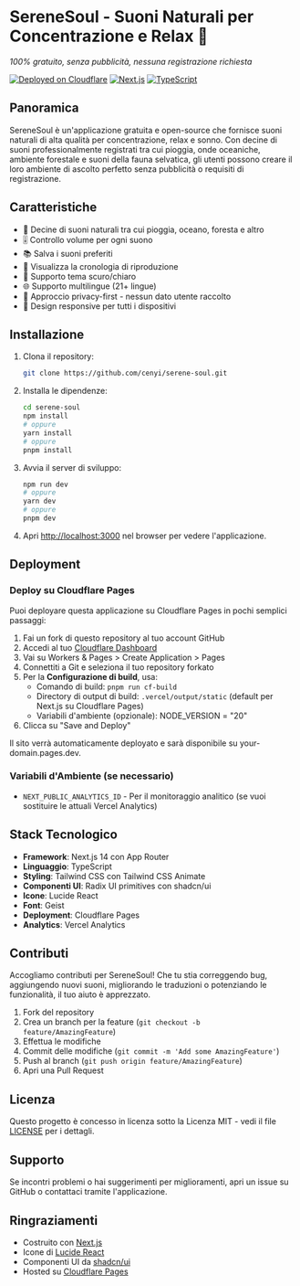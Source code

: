 # SereneSoul - Suoni Naturali per Concentrazione e Relax 🌿

*100% gratuito, senza pubblicità, nessuna registrazione richiesta*

[![Deployed on Cloudflare](https://img.shields.io/badge/Deployed%20on-Vercel-black?style=for-the-badge&logo=vercel)](https://afunning.com)
[![Next.js](https://img.shields.io/badge/Next.js-14-black?style=for-the-badge&logo=next.js)](https://nextjs.org/)
[![TypeScript](https://img.shields.io/badge/TypeScript-5-black?style=for-the-badge&logo=typescript)](https://www.typescriptlang.org/)

## Panoramica

SereneSoul è un'applicazione gratuita e open-source che fornisce suoni naturali di alta qualità per concentrazione, relax e sonno. Con decine di suoni professionalmente registrati tra cui pioggia, onde oceaniche, ambiente forestale e suoni della fauna selvatica, gli utenti possono creare il loro ambiente di ascolto perfetto senza pubblicità o requisiti di registrazione.

## Caratteristiche
- 🎵 Decine di suoni naturali tra cui pioggia, oceano, foresta e altro
- 🎚️ Controllo volume per ogni suono
- 📚 Salva i suoni preferiti
- 📜 Visualizza la cronologia di riproduzione
- 🎨 Supporto tema scuro/chiaro
- 🌐 Supporto multilingue (21+ lingue)
- 🔐 Approccio privacy-first - nessun dato utente raccolto
- 📱 Design responsive per tutti i dispositivi

## Installazione

1. Clona il repository:
   ```bash
   git clone https://github.com/cenyi/serene-soul.git
   ```

2. Installa le dipendenze:
   ```bash
   cd serene-soul
   npm install
   # oppure
   yarn install
   # oppure
   pnpm install
   ```

3. Avvia il server di sviluppo:
   ```bash
   npm run dev
   # oppure
   yarn dev
   # oppure
   pnpm dev
   ```

4. Apri [http://localhost:3000](http://localhost:3000) nel browser per vedere l'applicazione.

## Deployment

### Deploy su Cloudflare Pages

Puoi deployare questa applicazione su Cloudflare Pages in pochi semplici passaggi:

1. Fai un fork di questo repository al tuo account GitHub
2. Accedi al tuo [Cloudflare Dashboard](https://dash.cloudflare.com/)
3. Vai su Workers & Pages > Create Application > Pages
4. Connettiti a Git e seleziona il tuo repository forkato
5. Per la **Configurazione di build**, usa:
   - Comando di build: `pnpm run cf-build`
   - Directory di output di build: `.vercel/output/static` (default per Next.js su Cloudflare Pages)
   - Variabili d'ambiente (opzionale): NODE_VERSION = "20"
6. Clicca su "Save and Deploy"

Il sito verrà automaticamente deployato e sarà disponibile su your-domain.pages.dev.

### Variabili d'Ambiente (se necessario)
- `NEXT_PUBLIC_ANALYTICS_ID` - Per il monitoraggio analitico (se vuoi sostituire le attuali Vercel Analytics)

## Stack Tecnologico
- **Framework**: Next.js 14 con App Router
- **Linguaggio**: TypeScript
- **Styling**: Tailwind CSS con Tailwind CSS Animate
- **Componenti UI**: Radix UI primitives con shadcn/ui
- **Icone**: Lucide React
- **Font**: Geist
- **Deployment**: Cloudflare Pages
- **Analytics**: Vercel Analytics

## Contributi

Accogliamo contributi per SereneSoul! Che tu stia correggendo bug, aggiungendo nuovi suoni, migliorando le traduzioni o potenziando le funzionalità, il tuo aiuto è apprezzato.

1. Fork del repository
2. Crea un branch per la feature (`git checkout -b feature/AmazingFeature`)
3. Effettua le modifiche
4. Commit delle modifiche (`git commit -m 'Add some AmazingFeature'`)
5. Push al branch (`git push origin feature/AmazingFeature`)
6. Apri una Pull Request

## Licenza

Questo progetto è concesso in licenza sotto la Licenza MIT - vedi il file [LICENSE](../LICENSE) per i dettagli.

## Supporto

Se incontri problemi o hai suggerimenti per miglioramenti, apri un issue su GitHub o contattaci tramite l'applicazione.

## Ringraziamenti

- Costruito con [Next.js](https://nextjs.org/)
- Icone di [Lucide React](https://lucide.dev/)
- Componenti UI da [shadcn/ui](https://ui.shadcn.com/)
- Hosted su [Cloudflare Pages](https://pages.cloudflare.com/)